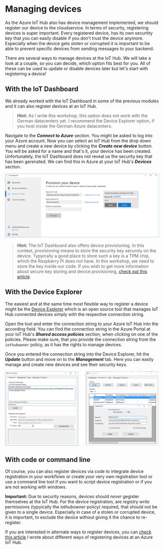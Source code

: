 # Managing devices
As the Azure IoT Hub also has device management implemented, we should register our device to the cloudservice. In terms of security, registering devices is super important. Every registered device, has its own securtity key that you can easily disable if you don't trust the device anymore. Especially when the device gets stolen or corrupted it is important to be able to prevent specific devices from sending messages to your backend.

There are several ways to manage devices at the IoT Hub. We will take a look at a couple, so you can decide, which option fits best for you. All of these can be used to update or disable devices later but let's start with registering a device!

## With the IoT Dashboard
We already worked with the IoT Dashboard in some of the previous modules and it can also register devices at an IoT Hub. 

> **Hint:** As I write this workshop, this option does not work with the German datacenters yet. I recommend the Device Explorer option, if you host inside the German Azure datacenters. 

Navigate to the ***Connect to Azure*** section. You might be asked to log into your Azure account. Now you can select an IoT Hub from the drop down menu and create a new device by clicking the ***Create new device*** button. You will be asked for a name and that's it, your device has been created. Unfortunately, the IoT Dashboard does not reveal us the security key that has been gerenated. We can find this in Azure at your IoT Hub's ***Devices*** section.

![IoT Dashboard device registrationr screenshots](/Misc/iotdashboarddeviceregistration.png)

> **Hint:** The IoT Dashboard also offers device provisioning. In this context, provisioning means to store the security key securely on the device. Typyically a good place to store such a key is a TPM chip, which the Raspberry Pi does not have. In this workshop, we need to store the key inside our code. If you wish to get more information about secure key storing and device provisioning, [check out this article](https://blogs.windows.com/buildingapps/2016/07/20/building-secure-apps-for-windows-iot-core/#M23T9JEcYFsVmS3r.97). 

## With the Device Explorer
The easiest and at the same time most flexible way to register a device might be the [Device Explorer](https://github.com/Azure/azure-iot-sdks/tree/master/tools/DeviceExplorer) which is an open source tool that manages IoT Hub connected devices simply with the respective connection string.

Open the tool and enter the connection string to your Azure IoT Hub into the according field. You can find the connection string in the Azure Portal at your IoT Hub's ***Shared access policies*** section, when clicking on one of the policies. Please make sure, that you provide the connection string from the  `iothubowner` policy, as it has the rights to manage devices.

Once you entered the connection string into the Device Explorer, hit the ***Update*** button and move on to the ***Management*** tab. Here you can easily manage and create new devices and see their security keys.

![Devcice Explorer screenshots](/Misc/deviceexplorer.png)

## With code or command line
Of course, you can also register devices via code to integrate device registration in your workflows or create your very own registration tool or use a command line tool if you want to script device registration or if you are not working with windows.

**Important:** Due to security reasons, devices should *never* gegister themselves at the IoT Hub. For the device registration, are *registry write* permissions (typyically the *iothubowner* policy) required, that should not be given to a single device. Especially in case of a stolen or corrupted device, it is important, to exclude the device without giving it the chance to re-register.

If you are interested in alternate ways to register devices, you can [check this article](http://pumpingco.de/different-ways-to-register-devices-to-the-azure-iot-hub/) I wrote about different ways of registering devices at an Azure IoT Hub.